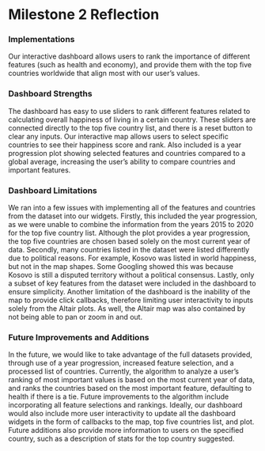 # Milestone 2 Reflection

### Implementations
Our interactive dashboard allows users to rank the importance of different features (such as health and economy), and provide them with the top five countries worldwide that align most with our user’s values. 

### Dashboard Strengths
The dashboard has easy to use sliders to rank different features related to calculating overall happiness of living in a certain country. These sliders are connected directly to the top five country list, and there is a reset button to clear any inputs. Our interactive map allows users to select specific countries to see their happiness score and rank. Also included is a year progression plot showing selected features and countries compared to a global average, increasing the user’s ability to compare countries and important features.

### Dashboard Limitations
We ran into a few issues with implementing all of the features and countries from the dataset into our widgets. Firstly, this included the year progression, as we were unable to combine the information from the years 2015 to 2020 for the top five country list. Although the plot provides a year progression, the top five countries are chosen based solely on the most current year of data. Secondly, many countries listed in the dataset were listed differently due to political reasons. For example, Kosovo was listed in world happiness, but not in the map shapes. Some Googling showed this was because Kosovo is still a disputed territory without a political consensus. Lastly, only a subset of key features from the dataset were included in the dashboard to ensure simplicity.
Another limitation of the dashboard is the inability of the map to provide click callbacks, therefore limiting user interactivity to inputs solely from the Altair plots. As well, the Altair map was also contained by not being able to pan or zoom in and out.

### Future Improvements and Additions
In the future, we would like to take advantage of the full datasets provided, through use of a year progression, increased feature selection, and a processed list of countries. Currently, the algorithm to analyze a user’s ranking of most important values is based on the most current year of data, and ranks the countries based on the most important feature, defaulting to health if there is a tie. Future improvements to the algorithm include incorporating all feature selections and rankings. Ideally, our dashboard would also include more user interactivity to update all the dashboard widgets in the form of callbacks to the map, top five countries list, and plot. Future additions also provide more information to users on the specified country, such as a description of stats for the top country suggested.
